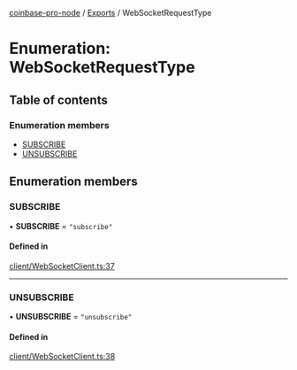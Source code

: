 [coinbase-pro-node](../README.md) / [Exports](../modules.md) / WebSocketRequestType

# Enumeration: WebSocketRequestType

## Table of contents

### Enumeration members

- [SUBSCRIBE](WebSocketRequestType.md#subscribe)
- [UNSUBSCRIBE](WebSocketRequestType.md#unsubscribe)

## Enumeration members

### SUBSCRIBE

• **SUBSCRIBE** = `"subscribe"`

#### Defined in

[client/WebSocketClient.ts:37](https://github.com/bennycode/coinbase-pro-node/blob/7372d05/src/client/WebSocketClient.ts#L37)

---

### UNSUBSCRIBE

• **UNSUBSCRIBE** = `"unsubscribe"`

#### Defined in

[client/WebSocketClient.ts:38](https://github.com/bennycode/coinbase-pro-node/blob/7372d05/src/client/WebSocketClient.ts#L38)
